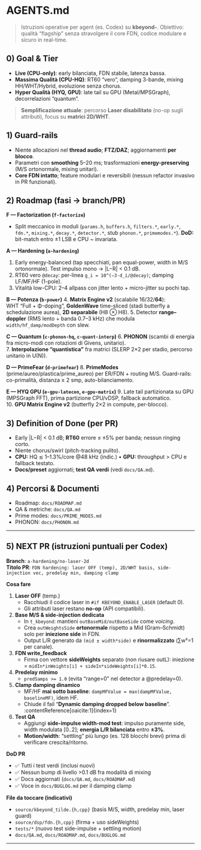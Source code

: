 # AGENTS.md

> Istruzioni operative per agent (es. Codex) su **kbeyond-**.
> Obiettivo: qualità “flagship” senza stravolgere il core FDN, codice modulare e sicuro in real-time.

## 0) Goal & Tier
- **Live (CPU-only)**: early bilanciata, FDN stabile, latenza bassa.
- **Massima Qualità (CPU-HQ)**: RT60 “vero”, damping 3-bande, mixing HH/WHT/Hybrid, evoluzione senza chorus.
- **Hyper Qualità (HYQ, GPU)**: late tail su GPU (Metal/MPSGraph), decorrelazioni “quantum”.

> **Semplificazione attuale**: percorso **Laser disabilitato** (no-op sugli attributi), focus su **matrici 2D/WHT**.

## 1) Guard-rails
- Niente allocazioni nel **thread audio**; **FTZ/DAZ**; aggiornamenti **per blocco**.
- Parametri con **smoothing** 5–20 ms; trasformazioni **energy-preserving** (M/S ortonormale, mixing unitari).
- **Core FDN intatto**; feature modulari e reversibili (nessun refactor invasivo in PR funzionali).

## 2) Roadmap (fasi → branch/PR)
**F — Factorization (`f-factorize`)**
- Split meccanico in moduli (`params.h`, `buffers.h`, `filters.*`, `early.*`, `fdn.*`, `mixing.*`, `decay.*`, `detector.*`, stub `phonon.*`, `primemodes.*`). **DoD:** bit-match entro ±1 LSB e CPU ~ invariata.

**A — Hardening (`a-hardening`)**
1. Early energy-balanced (tap specchiati, pan equal-power, width in M/S ortonormale). Test impulso mono → |L−R| < 0.1 dB.
2. RT60 vero `@decay`: per-linea `g_i = 10^(−3·d_i/@decay)`; damping LF/MF/HF (1-pole).
3. Vitalità low-CPU: 2–4 allpass con jitter lento + micro-jitter su pochi tap.

**B — Potenza (`b-power`)**
4. **Matrix Engine v2** (scalabile 16/32/**64**):  
   WHT “Full + Φ-doping”, **GoldenWave** time-sliced (stadi butterfly a schedulazione aurea), **2D separabile** (H8 ⊗ H8).
5. Detector **range–doppler** (RMS lento + banda 0.7–3 kHz) che modula `width/hf_damp/modDepth` con slew.

**C — Quantum (`c-phonon-hq`, `c-quant-interp`)**
6. **PHONON** (scambi di energia fra micro-modi con rotazioni di Givens, unitario).  
7. **Interpolazione “quantistica”** fra matrici (SLERP 2×2 per stadio, percorso unitario in U(N)).

**D — PrimeFear (`d-primefear`)**
8. **PrimeModes** (prime/aureo/plastica/prime_aureo) per ER/FDN + routing M/S. Guard-rails: co-primalità, distanza ≥ 2 smp, auto-bilanciamento.

**E — HYQ GPU (`e-gpu-latecon`, `e-gpu-matrix`)**
9. Late tail partizionata su GPU (MPSGraph FFT), prima partizione CPU/vDSP, fallback automatico.  
10. **GPU Matrix Engine v2** (butterfly 2×2 in compute, per-blocco).

## 3) Definition of Done (per PR)
- Early |L−R| < 0.1 dB; **RT60** errore ≤ ±5% per banda; nessun ringing corto.
- Niente chorus/swirl (pitch-tracking pulito).
- **CPU:** HQ ≲ 1–1.3%/core @48 kHz (indic.) • **GPU:** throughput > CPU e fallback testato.
- **Docs/preset** aggiornati; **test QA verdi** (vedi `docs/QA.md`).

## 4) Percorsi & Documenti
- Roadmap: `docs/ROADMAP.md`
- QA & metriche: `docs/QA.md`
- Prime modes: `docs/PRIME_MODES.md`
- PHONON: `docs/PHONON.md`

---

## 5) NEXT PR (istruzioni puntuali per Codex)

**Branch**: `a-hardening/no-laser-2d`  
**Titolo PR**: `FDN hardening: laser OFF (temp), 2D/WHT basis, side-injection vec, predelay min, damping clamp`

**Cosa fare**
1) **Laser OFF** (temp.)  
   - Racchiudi il codice laser in `#if KBEYOND_ENABLE_LASER` (default 0).  
   - Gli attributi laser restano **no-op** (API compatibili).
2) **Base M/S & side-injection dedicata**  
   - In `t_kbeyond`: mantieni `outBaseMid/outBaseSide` come *voicing*.  
   - Crea `outWeightsSide` **ortonormale** rispetto a Mid (Gram–Schmidt) solo per **iniezione side** in FDN.  
   - Output L/R generato da `(mid ± width*side)` e **rinormalizzato** (∑w²=1 per canale).
3) **FDN write_feedback**  
   - Firma con vettore **sideWeights** separato (non riusare outL): iniezione = `midIn*inWeights[i] + sideIn*sideWeights[i]*0.15`.
4) **Predelay minimo**  
   - `predSamps >= 1.0` (evita “range=0” nel detector a @predelay=0).
5) **Clamp damping dinamico**  
   - MF/HF **mai sotto baseline**: `dampMFValue = max(dampMFValue, baselineMF)`, idem HF.  
   - Chiude il fail “**Dynamic damping dropped below baseline**”. :contentReference[oaicite:1]{index=1}
6) **Test QA**  
   - Aggiungi **side-impulse width-mod test**: impulso puramente side, width modulata [0..2]; **energia L/R bilanciata** entro **±3%**.  
   - **Motion/width**: “settling” più lungo (es. 128 blocchi brevi) prima di verificare crescita/ritorno.

**DoD PR**
- ✅ Tutti i test verdi (inclusi nuovi)  
- ✅ Nessun bump di livello >0.1 dB fra modalità di mixing  
- ✅ Docs aggiornati (`docs/QA.md`, `docs/ROADMAP.md`)  
- ✅ Voce in `docs/BUGLOG.md` per il damping clamp

**File da toccare (indicativi)**
- `source/kbeyond_tilde.{h,cpp}` (basis M/S, width, predelay min, laser guard)  
- `source/dsp/fdn.{h,cpp}` (firma + uso sideWeights)  
- `tests/*` (nuovo test side-impulse + settling motion)  
- `docs/QA.md`, `docs/ROADMAP.md`, `docs/BUGLOG.md`

---
